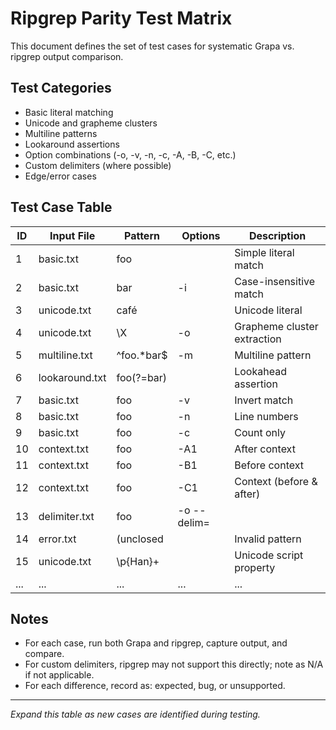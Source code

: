 # Ripgrep Parity Test Matrix

This document defines the set of test cases for systematic Grapa vs. ripgrep output comparison.

## Test Categories
- Basic literal matching
- Unicode and grapheme clusters
- Multiline patterns
- Lookaround assertions
- Option combinations (-o, -v, -n, -c, -A, -B, -C, etc.)
- Custom delimiters (where possible)
- Edge/error cases

## Test Case Table
| ID  | Input File         | Pattern         | Options         | Description                        |
|-----|--------------------|-----------------|-----------------|-------------------------------------|
| 1   | basic.txt          | foo             |                 | Simple literal match                |
| 2   | basic.txt          | bar             | -i              | Case-insensitive match              |
| 3   | unicode.txt        | café            |                 | Unicode literal                     |
| 4   | unicode.txt        | \X              | -o              | Grapheme cluster extraction         |
| 5   | multiline.txt      | ^foo.*bar$      | -m              | Multiline pattern                   |
| 6   | lookaround.txt     | foo(?=bar)      |                 | Lookahead assertion                 |
| 7   | basic.txt          | foo             | -v              | Invert match                       |
| 8   | basic.txt          | foo             | -n              | Line numbers                        |
| 9   | basic.txt          | foo             | -c              | Count only                          |
| 10  | context.txt        | foo             | -A1             | After context                       |
| 11  | context.txt        | foo             | -B1             | Before context                      |
| 12  | context.txt        | foo             | -C1             | Context (before & after)            |
| 13  | delimiter.txt      | foo             | -o --delim=|||  | Custom delimiter (if supported)     |
| 14  | error.txt          | (unclosed       |                 | Invalid pattern                     |
| 15  | unicode.txt        | \p{Han}+        |                 | Unicode script property             |
| ... | ...                | ...             | ...             | ...                                 |

## Notes
- For each case, run both Grapa and ripgrep, capture output, and compare.
- For custom delimiters, ripgrep may not support this directly; note as N/A if not applicable.
- For each difference, record as: expected, bug, or unsupported.

---
*Expand this table as new cases are identified during testing.* 